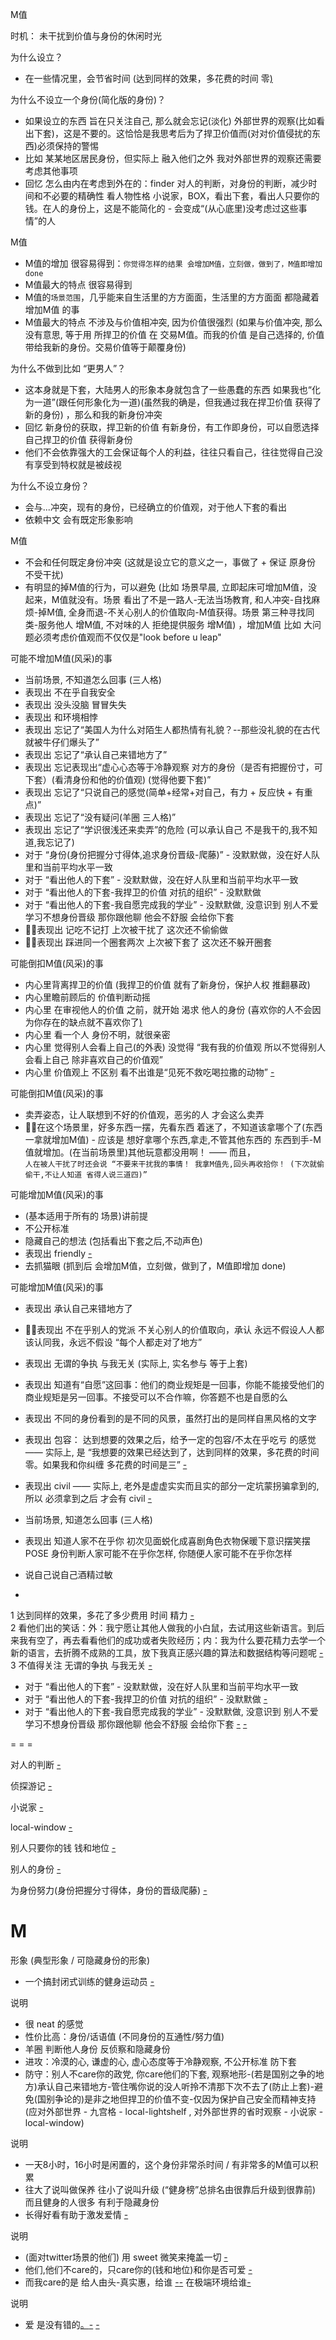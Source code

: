 
M值

时机：
未干扰到价值与身份的休闲时光

为什么设立？
- 在一些情况里，会节省时间 (达到同样的效果，多花费的时间 零[)](https://www.v2ex.com/notes/28779)

为什么不设立一个身份(简化版的身份)？
- 如果设立的东西 旨在只关注自己, 那么就会忘记(淡化) 外部世界的观察(比如看出下套)，这是不要的。这恰恰是我思考后为了捍卫价值而(对对价值侵扰的东西)必须保持的警惕
- 比如 某某地区居民身份，但实际上 融入他们之外 我对外部世界的观察还需要考虑其他事项
- 回忆 怎么由内在考虑到外在的：finder 对人的判断，对身份的判断，减少时间和不必要的精确性 看人物性格 小说家，BOX，看出下套，看出人只要你的钱。在人的身份上，这是不能简化的 - 会变成“(从心底里)没考虑过这些事情”的人

M值
- M值的增加 很容易得到：`你觉得怎样的结果 会增加M值，立刻做，做到了，M值即增加 done`
- M值最大的特点 很容易得到
- M值的`场景范围`，几乎能来自生活里的方方面面，生活里的方方面面 都隐藏着 增加M值 的事
- M值最大的特点 不涉及与价值相冲突, 因为价值很强烈 (如果与价值冲突, 那么没有意思, 等于用 所捍卫的价值 在 交易M值。而我的价值 是自己选择的, 价值带给我新的身份。交易价值等于颠覆身份)

为什么不做到比如 “更男人”？
- 这本身就是下套，大陆男人的形象本身就包含了一些愚蠢的东西 如果我也“化为一道”(跟任何形象化为一道)(虽然我的确是，但我通过我在捍卫价值 获得了新的身份) ，那么和我的新身份冲突
- 回忆 新身份的获取，捍卫新的价值 有新身份，有工作即身份，可以自愿选择自己捍卫的价值 获得新身份
- 他们不会依靠强大的工会保证每个人的利益，往往只看自己，往往觉得自己没有享受到特权就是被歧视

为什么不设立身份？
- 会与...冲突，现有的身份，已经确立的价值观，对于他人下套的看出
- 依赖中文 会有既定形象影响

M值
- 不会和任何既定身份冲突 (这就是设立它的意义之一，事做了 + 保证 原身份 不受干扰)
- 有明显的掉M值的行为，可以避免 (比如 场景早晨, 立即起床可增加M值，没起来，M值就没有。场景 看出了不是一路人-无法当场教育, 和人冲突-自找麻烦-掉M值, 全身而退-不关心别人的价值取向-M值获得。场景 第三种寻找同类-服务他人 增M值, 不对味的人 拒绝提供服务 增M值) ，增加M值 比如 大问题必须考虑价值观而不仅仅是"look before u leap"

可能不增加M值(风采)的事
- 当前场景, 不知道怎么回事 (三人格)
- 表现出 不在乎自我安全
- 表现出 没头没脑 冒冒失失
- 表现出 和环境相悖
- 表现出 忘记了“美国人为什么对陌生人都热情有礼貌？--那些没礼貌的在古代就被牛仔们爆头了”
- 表现出 忘记了“承认自己来错地方了”
- 表现出 忘记表现出“虚心心态等于冷静观察 对方的身份（是否有把握份寸，可下套）(看清身份和他的价值观) (觉得他要下套)”
- 表现出 忘记了“只说自己的感觉(简单+经常+对自己，有力 + 反应快 + 有重点)”
- 表现出 忘记了“没有疑问(羊圈 三人格)”
- 表现出 忘记了“学识很浅还来卖弄”的危险 (可以承认自己 不是我干的,我不知道,我忘记了)
- 对于 “身份(身份把握分寸得体,追求身份晋级-爬藤)” - 没默默做，没在好人队里和当前平均水平一致
- 对于 “看出他人的下套” - 没默默做，没在好人队里和当前平均水平一致
- 对于 “看出他人的下套-我捍卫的价值 对抗的组织” - 没默默做
- 对于 “看出他人的下套-我自愿完成我的学业” - 没默默做, 没意识到 别人不爱学习不想身份晋级 那你跟他聊 他会不舒服 会给你下套
- 🚶🏻表现出 记吃不记打 上次被干扰了 这次还不偷偷做
- 🚶🏻表现出 踩进同一个圈套两次 上次被下套了 这次还不躲开圈套

可能倒扣M值(风采)的事
- 内心里背离捍卫的价值 (我捍卫的价值 就有了新身份，保护人权 推翻暴政)
- 内心里瞻前顾后的 价值判断动摇
- 内心里 在审视他人的价值 之前，就开始 渴求 他人的身份 (喜欢你的人不会因为你存在的缺点就不喜欢你了[)](https://github.com/7900ms/000nottheater_deserted_systemlibrary/blob/master/supplementary/term-Finder-给予匹配的方式.md#我就按合同办事自己挣钱。国家进步跟你有什么关系,你是赵家人?是你的国家么,你有选票么,我把人家当回事，人家把我当回事了吗,屠杀平民的)
- 内心里 看一个人 身份不明，就很亲密
- 内心里 觉得别人会看上自己(的外表) 没觉得 “我有我的价值观 所以不觉得别人会看上自己 除非喜欢自己的价值观”
- 内心里 价值观上 不区别 看不出谁是“见死不救吃喝拉撒的动物” [-](https://www.youtube.com/watch?v=zy5tBC2rwe0#见死不救吃喝拉撒的动物)

可能倒扣M值(风采)的事
- 卖弄姿态，让人联想到不好的价值观，恶劣的人 才会这么卖弄
- 🚶🏻在这个场景里，好多东西一摆，先看东西 着迷了，不知道该拿哪个了(东西一拿就增加M值) - 应该是 想好拿哪个东西,拿走,不管其他东西的 东西到手-M值就增加。(在当前场景里)其他玩意都没用啊！ —— 而且，<br>`人在被人干扰了时还会说 “不要来干扰我的事情！ 我拿M值先,回头再收拾你！ (下次就偷偷干,不让人知道 省得人说三道四)”`

可能增加M值(风采)的事
- (基本适用于所有的 场景)讲前提
- 不公开标准
- 隐藏自己的想法 (包括看出下套之后,不动声色)
- 表现出 friendly [-](https://youtu.be/QdMsjTOSfPg?t=1m42s)
- 去抓猫眼 (抓到后 会增加M值，立刻做，做到了，M值即增加 done)

可能增加M值(风采)的事
- 表现出 承认自己来错地方了
- 🚶🏻表现出 不在乎别人的党派 不关心别人的价值取向，承认 永远不假设人人都该认同我，永远不假设 “每个人都走对了地方”
- 表现出 无谓的争执 与我无关 (实际上, 实名参与 等于上套)
- 表现出 知道有“自愿”这回事：他们的商业规矩是一回事，你能不能接受他们的商业规矩是另一回事。不接受可以不合作嘛，你答题不也是自愿的么
- 表现出 不同的身份看到的是不同的风景，虽然打出的是同样自黑风格的文字
- 表现出 包容： 达到想要的效果之后，给予一定的包容/不太在乎吃亏 的感觉 —— 实际上, 是 “我想要的效果已经达到了，达到同样的效果，多花费的时间 零。如果我和你纠缠 多花费的时间是三” [-]()
- 表现出 civil —— 实际上, 老外是虚虚实实而且实的部分一定坑蒙拐骗拿到的, 所以 必须拿到之后 才会有 civil [-](https://github.com/7900ms/000nottheater_deserted_systemlibrary/blob/master/supplementary/term-心理-civil.md)
- 当前场景, 知道怎么回事 (三人格)
- 表现出 知道人家不在乎你 初次见面蜕化成喜剧角色衣物保暖下意识摆笑摆POSE 身份判断人家可能不在乎你怎样, 你随便人家可能不在乎你怎样
- 说自己说自己酒精过敏



-

1 达到同样的效果，多花了多少费用 时间 精力 [-](https://www.v2ex.com/notes/28779) <br>
2 看他们出的笑话：外：我宁愿让其他人做我的小白鼠，去试用这些新语言。到后来我有空了，再去看看他们的成功或者失败经历；内：我为什么要花精力去学一个新的语言，去折腾不成熟的工具，放下我真正感兴趣的算法和数据结构等问题呢 [-](http://www.yinwang.org/blog-cn/2017/05/23/kotlin#我宁愿让其他人做我的小白鼠，去试用这些新语言。到后来我有空了，再去看看他们的成功或者失败经历) <br>
3 不值得关注 无谓的争执 与我无关 [-](https://web.archive.org/web/20170308073446/http://www.yinwang.org/blog-cn/2013/03/07/linux-windows-mac#这些win-mac-linux系统的纷争基本上已经不关我什么事) <br>

- 对于 “看出他人的下套” - 没默默做，没在好人队里和当前平均水平一致
- 对于 “看出他人的下套-我捍卫的价值 对抗的组织” - 没默默做 [-](https://github.com/7900ms/000nottheater_deserted_systemlibrary/blob/master/supplementary/week-更上镜.md)
- 对于 “看出他人的下套-我自愿完成我的学业” - 没默默做, 没意识到 别人不爱学习不想身份晋级 那你跟他聊 他会不舒服 会给你下套 [-](https://github.com/7900ms/000nottheater_deserted_systemlibrary/tree/master/did/dido) [-](https://github.com/7900ms/000nottheater_deserted_systemlibrary/tree/master/did/jojo)

= = =

对人的判断 [-](https://github.com/7900ms/000nottheater_deserted_systemlibrary/blob/master/supplementary/term-Finder-你可能来错地方了.md)

侦探游记 [-](https://github.com/7900ms/000nottheater_deserted_systemlibrary/blob/master/supplementary/term-躲避后-侦探游记.md)

小说家 [-](https://github.com/7900ms/000nottheater_deserted_systemlibrary/blob/master/supplementary/term-人格-小说家.md#看出下套-人物性格)

local-window [-](https://github.com/7900ms/000nottheater_deserted_systemsoftware/tree/master/local-window)

别人只要你的钱 钱和地位 [-](https://github.com/7900ms/000nottheater_deserted_systemsoftware/tree/master/supplementary/term-robber)

别人的身份 [-](https://github.com/7900ms/000nottheater_deserted_systemsoftware/blob/master/local-lightshelf/羊圈.md#身份不明滚开)

为身份努力(身份把握分寸得体，身份的晋级爬藤) [-](https://github.com/7900ms/000nottheater_deserted_systemlibrary/blob/master/supplementary/week-照顾人.md#而不是照顾人)


# M

形象 (典型形象 / 可隐藏身份的形象)
- 一个搞封闭式训练的健身运动员 [-](https://github.com/7900ms/000nottheater_deserted_systemsoftware/tree/master/physical-physique#肯定和倒腾手机的不一样,肯定和多管闲事的大妈不一样,肯定和瞻前顾后的身份不明者不一样--都躲避了-防御型/空间型low-key)

说明
- 很 neat 的感觉
- 性价比高：身份/话语值 (不同身份的互通性/努力值)
- 羊圈 判断他人身份 反侦察和隐藏身份
- 进攻：冷漠的心, 谦虚的心, 虚心态度等于冷静观察, 不公开标准 防下套
- 防守：别人不care你的政党, 你care他们的下套, 观察地形-(若是国别之争的地方)承认自己来错地方-管住嘴你说的没人听拎不清那下次不去了(防止上套)-避免(国别争论的)是非之地但捍卫的价值不变-仅因为保护自己安全而精神支持 (应对外部世界 - 九宫格 - local-lightshelf , 对外部世界的省时观察 - 小说家 - local-window)

说明
- 一天8小时，16小时是闲置的，这个身份非常杀时间 / 有非常多的M值可以积累
- 往大了说叫做保养 往小了说叫升级 (“健身榜”总排名由很靠后升级到很靠前) 而且健身的人很多 有利于隐藏身份
- 长得好看有助于激发爱情 [-](https://twitter.com/GSWdelivery/status/878948629133762560#在一群人里的爱情,球队-Steph-Ayesha--兄弟你有16小时闲置的感觉-不一定找汤唯那样的-但个人素质综合M值一定是配得上汤唯的)

说明
- (面对twitter场景的他们) 用 sweet 微笑来掩盖一切 [-](https://twitter.com/Sabrina0527/status/877181958622658561#更加有力.通过捍卫价值得到新的身份-是自然的微笑--同时非常非常适合防止下套(微笑时头脑飞速运转)--同时非常非常适合-身份把握分寸-身份晋级爬藤)
- 他们,他们不care的，只care你的(钱和地位)和你是否可爱 [-](https://github.com/7900ms/000nottheater_deserted_systemsoftware/tree/master/supplementary/term-robber)
- 而我care的是 给人由头-真实惠，给谁 [-](http://w/#我可能很冲动地选择汤唯那样的女生作女友。汤唯是怎样的女生？被封杀过,以我认为不正当的理由。基本上周围人不会认同，这样等于主动把自己置于一个极端环境里)[-](http://w/主动把自己置于一个极端环境里,自动卡掉了很大一部分东西-我以承受这样的情况很OK-正合我意,巴不得卡掉那些.等于我给这个环境下了个套-我顺利解脱了.顺理成章地得到三人格里的新的规则和责任) 在极端环境给谁[-](http://www.1905.com/vod/play/85406.shtml#电影我们俩30:45#极端环境)

说明
- 爱 是没有错的[。](https://twitter.com/itsIvanOk/status/878688189027946496#——保护所爱--表达出爱，就是表达出对打压爱(爱人权爱自由)的行为的不屑与不耻和反对，保护爱--看出下套并反对下套)[-](https://twitter.com/itsIvanOk/status/878702152163745793#在现代社会,人是自愿结成族裔来保护自己的权利的,用法律保护人的权利,结成国家,爱自由就是要求你这块土地的执政党来保护人的权利) [-](http://www.australia.com/zh-hk/events/2016/february/sydney-mardi-gras.html)




